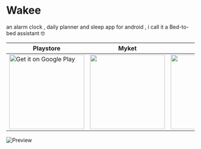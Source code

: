 # Wakee
an alarm clock , daily planner and sleep app for android , i call it a Bed-to-bed assistant 🤓


| Playstore | Myket | Bazaar |
|-----------|-------|--------|
| <a href='https://play.google.com/store/apps/details?id=com.wakee.app&utm_source=github&pcampaignid=pcampaignidMKT-Other-global-all-co-prtnr-py-PartBadge-Mar2515-1'><img alt='Get it on Google Play' src='https://play.google.com/intl/en_us/badges/static/images/badges/en_badge_web_generic.png' style="width: 200px; height: auto;" /></a> |  <a href="https://myket.ir/app/com.aliJafari.wakee?utm_source=search-ads-gift&utm_medium=cpc"><img src="https://myket.ir/core/images/logo/get-en.png" style="width: 200px; height: auto;"  /> </a> |<a href="https://cafebazaar.ir/app/com.aliJafari.wakee?l=en"><img src="https://i.ibb.co/p1qBvd0/get-cafebazaar-en-1.png" style="width: 200px; height: auto;"/> </a>  |


![Preview](https://github.com/alijafari-gd/Wakee/assets/112819193/13e271d2-ad5a-460e-8f4f-00298949c515)
